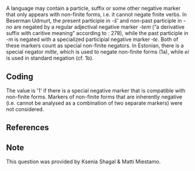 # [](ParameterTable?__template__=property.md&property=Name#cldf:UT052)

A language may contain a particle, suffix or some other negative marker that only appears with non-finite forms, i.e. 
it cannot negate finite verbs. In Beserman Udmurt, the present participle in *-š’* and non-past participle in *-no* 
are negated by a regular adjectival negative marker *-tem* (“a derivative suffix with caritive meaning” according to 
[](Source?ref&with_internal_ref_link#cldf:edygarova_2015): 278), while the past participle in *-m* is negated with a specialized participial negative marker 
*‑te*. Both of these markers count as special non-finite negators. In Estonian, there is a special negator *mitte*, 
which is used to negate non-finite forms (1a), while *ei* is used in standard negation (cf. 1b).

[](ExampleTable?example_id=1a&with_internal_ref_link#cldf:UT052-1a)

[](ExampleTable?example_id=1b&with_internal_ref_link#cldf:UT052-1b)

## Coding

The value is '1' if there is a special negative marker that is compatible with non-finite forms. Markers of non-finite forms that are inherently negative (i.e. cannot be analysed as a combination of two separate markers) were not considered.

## References

[](Source?cited_only#cldf:__all__)

## Note

This question was provided by Ksenia Shagal & Matti Miestamo.

